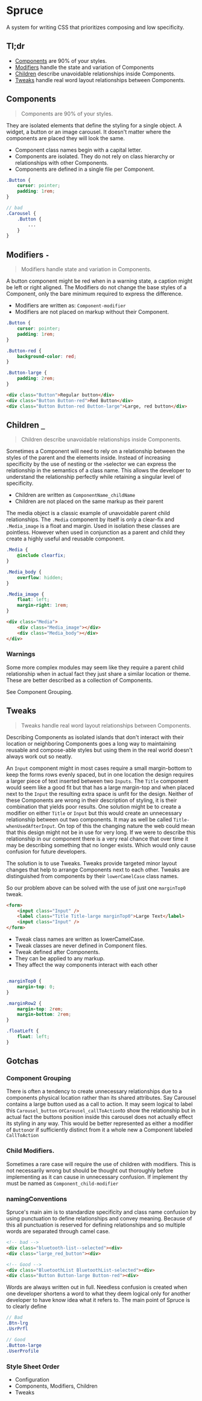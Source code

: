 # Spruce

A system for writing CSS that prioritizes composing and low specificity.

## Tl;dr
* [Components] are 90% of your styles.
* [Modifiers] handle the state and variation of Components
* [Children] describe unavoidable relationships inside Components.
* [Tweaks] handle real word layout relationships between Components.

## Components

> Components are 90% of your styles. 

They are isolated elements that define the styling for a single object. A widget, a button or an image carousel. It doesn't matter where the components are placed they will look the same. 

* Component class names begin with a capital letter.
* Components are isolated. They do not rely on class hierarchy or relationships with other Components.
* Components are defined in a single file per Component.

```scss
.Button {
    cursor: pointer;
    padding: 1rem;
}

// bad
.Carousel {
	.Button {
		...
	}
}
```


## Modifiers `-`
> Modifiers handle state and variation in Components.

A button component might be red when in a warning state, a caption might be left or right aligned. The Modifiers do not change the base styles of a Component, only the bare minimum required to express the difference.

* Modifiers are written as: `Component-modifier`
* Modifiers are not placed on markup without their Component.

```scss
.Button {
    cursor: pointer;
    padding: 1rem;
}

.Button-red {
    background-color: red;
}

.Button-large {
    padding: 2rem;
}
```
```html
<div class="Button">Regular button</div>
<div class="Button Button-red">Red Button</div>
<div class="Button Button-red Button-large">Large, red button</div>
```



## Children `_`
> Children describe unavoidable relationships inside Components. 

Sometimes a Component will need to rely on a relationship between the styles of the parent and the elements inside. Instead of increasing specificity by the use of nesting or the `>`selector we can express the relationship in the semantics of a class name. This allows the developer to understand the relationship perfectly while retaining a singular level of specificity. 

* Children are written as `ComponentName_childName`
* Children are not placed on the same markup as their parent

The media object is a classic example of unavoidable parent child relationships. The `.Media` component by itself is only a clear-fix and `.Media_image` is a float and margin. Used in isolation these classes are pointless. However when used in conjunction as a parent and child they create a highly useful and reusable component. 

```scss
.Media {
    @include clearfix;
}

.Media_body {
    overflow: hidden;
}

.Media_image {
    float: left;
    margin-right: 1rem;
}
```

```html
<div class="Media">
	<div class="Media_image"></div>
	<div class="Media_body"></div>
</div>
```
### Warnings
Some more complex modules may seem like they require a parent child relationship when in actual fact they just share a similar location or theme. These are better described as a collection of Components. 

See Component Grouping. 



## Tweaks
> Tweaks handle real word layout relationships between Components. 

Describing Components as isolated islands that don't interact with their location or neighboring Components goes a long way to maintaining reusable and compose-able styles but using them in the real world doesn't always work out so neatly.

An `Input` component might in most cases require a small margin-bottom to keep the forms rows evenly spaced, but in one location the design requires a larger piece of text inserted between two `Inputs`. The `Title` component  would seem like a good fit but that has a large margin-top and when placed next to the `Input` the resulting extra space is unfit for the design. Neither of these Components are wrong in their description of styling, it is their combination that yields poor results. One solution might be to create a modifier on either `Title` or `Input` but this would create an unnecessary relationship between out two components. It may as well be called `Title-whenUsedAfterInput`. On top of this the changing nature the web could mean that this design might not be in use for very long. If we were to describe this relationship in our component there is a very real chance that over time it may be describing something that no longer exists. Which would only cause confusion for future developers.

The solution is to use Tweaks. Tweaks provide targeted minor layout changes that help to arrange Components next to each other. Tweaks are distinguished from components by their `lowerCamelCase` class names. 

So our problem above can be solved with the use of just one `marginTop0` tweak. 

```html
<form>
    <input class="Input" />
    <label class="Title Title-large marginTop0">Large Text</label>
    <input class="Input" />
</form>
```

* Tweak class names are written as lowerCamelCase. 
* Tweak classes are never defined in Component files.
* Tweak defined after Components.
* They can be applied to any markup.
* They affect the way components interact with each other

```scss

.marginTop0 {
    margin-top: 0;
}

.marginRow2 {
    margin-top: 2rem;
    margin-bottom: 2rem;
}

.floatLeft {
    float: left;
}
```


## Gotchas

### Component Grouping
There is often a tendency to create unnecessary relationships due to a components physical location rather than its shared attributes. Say Carousel contains a large button used as a call to action. It may seem logical to label this `Carousel_button` or`Carousel_callToAction`to show the relationship but in actual fact the buttons position inside this carousel does not actually effect its styling in any way. This would be better represented as either a modifier of `Button`or if sufficiently distinct from it a whole new a Component labeled `CallToAction`

### Child Modifiers. 
Sometimes a rare case will require the use of children with modifiers. This is not necessarily wrong but should be thought out thoroughly before implementing as it can cause in unnecessary confusion. If implement thy must be named as `Component_child-modifier`

### namingConventions
Spruce's main aim is to standardize specificity and class name confusion by using punctuation to define relationships and convey meaning. Because of this all punctuation is reserved for defining relationships and so multiple words are separated through camel case. 

```html
<!-- bad -->
<div class="bluetooth-list--selected"><div>
<div class="large_red_button"><div>

<!-- Good -->
<div class="BluetoothList BluetoothList-selected"><div>
<div class="Button Button-large Button-red"><div>
```

Words are always written out in full. Needless confusion is created when one developer shortens a word to what they deem logical only for another developer to have know idea what it refers to. The main point of Spruce is to clearly define 

```scss
// Bad
.Btn-lrg
.UsrPrfl

// Good
.Button-large
.UserProfile
```

### Style Sheet Order

* Configuration
* Components, Modifiers, Children
* Tweaks

[Components]: #components
[Modifiers]: #modifiers--
[Children]: #children-_
[Tweaks]: #tweaks
